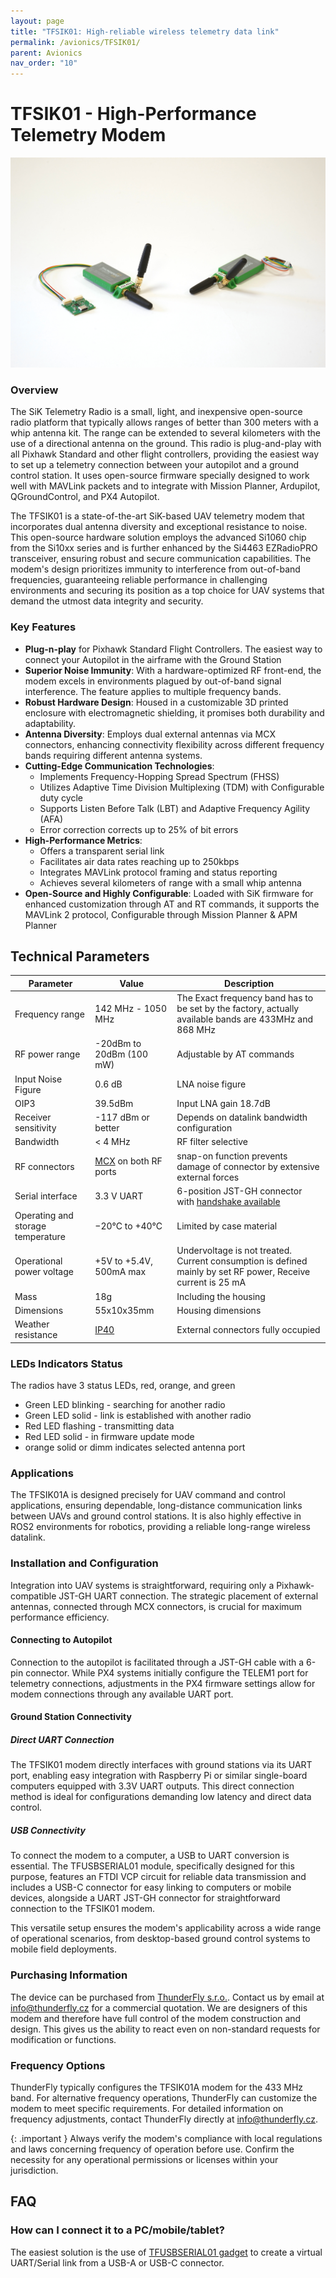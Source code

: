 ```yaml
---
layout: page
title: "TFSIK01: High-reliable wireless telemetry data link"
permalink: /avionics/TFSIK01/
parent: Avionics
nav_order: "10"
---
```


# TFSIK01 - High-Performance Telemetry Modem


![TFSIK01 pair with USB-C converter](https://raw.githubusercontent.com/ThunderFly-aerospace/TFSIK01/TFSIK01A/doc/img/TFSIK01_pair.jpg)

### Overview

The SiK Telemetry Radio is a small, light, and inexpensive open-source radio platform that typically allows ranges of better than 300 meters with a whip antenna kit. The range can be extended to several kilometers with the use of a directional antenna on the ground. This radio is plug-and-play with all Pixhawk Standard and other flight controllers, providing the easiest way to set up a telemetry connection between your autopilot and a ground control station. It uses open-source firmware specially designed to work well with MAVLink packets and to integrate with Mission Planner, Ardupilot, QGroundControl, and PX4 Autopilot.

The TFSIK01 is a state-of-the-art SiK-based UAV telemetry modem that incorporates dual antenna diversity and exceptional resistance to noise. This open-source hardware solution employs the advanced Si1060 chip from the Si10xx series and is further enhanced by the Si4463 EZRadioPRO transceiver, ensuring robust and secure communication capabilities. The modem's design prioritizes immunity to interference from out-of-band frequencies, guaranteeing reliable performance in challenging environments and securing its position as a top choice for UAV systems that demand the utmost data integrity and security.

### Key Features

- **Plug-n-play** for Pixhawk Standard Flight Controllers. The easiest way to connect your Autopilot in the airframe with the Ground Station 
- **Superior Noise Immunity**: With a hardware-optimized RF front-end, the modem excels in environments plagued by out-of-band signal interference. The feature applies to multiple frequency bands.
- **Robust Hardware Design**: Housed in a customizable 3D printed enclosure with electromagnetic shielding, it promises both durability and adaptability.
- **Antenna Diversity**: Employs dual external antennas via MCX connectors, enhancing connectivity flexibility across different frequency bands requiring different antenna systems.
- **Cutting-Edge Communication Technologies**:
  - Implements Frequency-Hopping Spread Spectrum (FHSS)
  - Utilizes Adaptive Time Division Multiplexing (TDM) with Configurable duty cycle
  - Supports Listen Before Talk (LBT) and Adaptive Frequency Agility (AFA)
  - Error correction corrects up to 25% of bit errors 
- **High-Performance Metrics**:
  - Offers a transparent serial link
  - Facilitates air data rates reaching up to 250kbps
  - Integrates MAVLink protocol framing and status reporting
  - Achieves several kilometers of range with a small whip antenna
- **Open-Source and Highly Configurable**: Loaded with SiK firmware for enhanced customization through AT and RT commands, it supports the MAVLink 2 protocol, Configurable through Mission Planner & APM Planner


## Technical Parameters

| Parameter | Value | Description |
|-----------|-------|-------------|
| Frequency range | 142 MHz - 1050 MHz | The Exact frequency band has to be set by the factory, actually available bands are 433MHz and 868 MHz|
| RF power range | -20dBm to 20dBm (100 mW) | Adjustable by AT commands |
| Input Noise Figure | 0.6 dB |  LNA noise figure |
| OIP3 |  39.5dBm | Input LNA gain 18.7dB|
| Receiver sensitivity|  -117 dBm or better | Depends on datalink bandwidth configuration |
| Bandwidth |  < 4 MHz | RF filter selective |
| RF connectors| [MCX](https://en.wikipedia.org/wiki/MCX_connector) on both RF ports | snap-on function prevents damage of connector by extensive external forces|
| Serial interface| 3.3 V UART | 6-position JST-GH connector with [handshake available](https://en.wikipedia.org/wiki/Universal_asynchronous_receiver-transmitter) |
| Operating and storage temperature | −20°C to +40°C | Limited by case material |
| Operational power voltage | +5V to +5.4V, 500mA max | Undervoltage is not treated. Current consumption is defined mainly by set RF power, Receive current is 25 mA|
| Mass | 18g | Including the housing |
| Dimensions | 55x10x35mm | Housing dimensions |
| Weather resistance | [IP40](https://en.wikipedia.org/wiki/IP_Code) | External connectors fully occupied |

### LEDs Indicators Status 

The radios have 3 status LEDs, red, orange, and green

- Green LED blinking - searching for another radio
- Green LED solid - link is established with another radio
- Red LED flashing - transmitting data
- Red LED solid - in firmware update mode
- orange solid or dimm indicates selected antenna port 

### Applications

The TFSIK01A is designed precisely for UAV command and control applications, ensuring dependable, long-distance communication links between UAVs and ground control stations. It is also highly effective in ROS2 environments for robotics, providing a reliable long-range wireless datalink.

### Installation and Configuration

Integration into UAV systems is straightforward, requiring only a Pixhawk-compatible JST-GH UART connection. The strategic placement of external antennas, connected through MCX connectors, is crucial for maximum performance efficiency.

#### Connecting to Autopilot

Connection to the autopilot is facilitated through a JST-GH cable with a 6-pin connector. While PX4 systems initially configure the TELEM1 port for telemetry connections, adjustments in the PX4 firmware settings allow for modem connections through any available UART port.

#### Ground Station Connectivity

##### Direct UART Connection

The TFSIK01 modem directly interfaces with ground stations via its UART port, enabling easy integration with Raspberry Pi or similar single-board computers equipped with 3.3V UART outputs. This direct connection method is ideal for configurations demanding low latency and direct data control.

##### USB Connectivity

To connect the modem to a computer, a USB to UART conversion is essential. The TFUSBSERIAL01 module, specifically designed for this purpose, features an FTDI VCP circuit for reliable data transmission and includes a USB-C connector for easy linking to computers or mobile devices, alongside a UART JST-GH connector for straightforward connection to the TFSIK01 modem.

This versatile setup ensures the modem's applicability across a wide range of operational scenarios, from desktop-based ground control systems to mobile field deployments.

### Purchasing Information

The device can be purchased from [ThunderFly s.r.o.](https://www.thunderfly.cz/). Contact us by email at info@thunderfly.cz for a commercial quotation. We are designers of this modem and therefore have full control of the modem construction and design. This gives us the ability to react even on non-standard requests for modification or functions.

### Frequency Options

ThunderFly typically configures the TFSIK01A modem for the 433 MHz band. For alternative frequency operations, ThunderFly can customize the modem to meet specific requirements. For detailed information on frequency adjustments, contact ThunderFly directly at [info@thunderfly.cz](mailto:info@thunderfly.cz).

{: .important }
Always verify the modem's compliance with local regulations and laws concerning frequency of operation before use. Confirm the necessity for any operational permissions or licenses within your jurisdiction.


## FAQ

### How can I connect it to a PC/mobile/tablet?

The easiest solution is the use of [TFUSBSERIAL01 gadget](https://github.com/ThunderFly-aerospace/TFUSBSERIAL01) to create a virtual UART/Serial link from a USB-A or USB-C connector.
